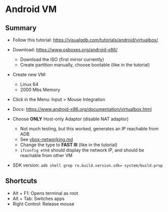 # Android VM

## Summary

- Follow this tutorial: https://visualgdb.com/tutorials/android/virtualbox/

- Download: https://www.osboxes.org/android-x86/
  - Download the ISO (first mirror currently)
  - Create partition manually, choose bootable (like in the tutorial)

- Create new VM:
  - Linux 64
  - 2000 Mbs Memory

- Click in the Menu: Input > Mouse Integration
- Docs: https://www.android-x86.org/documentation/virtualbox.html

- Choose **ONLY** Host-only Adaptor (disable NAT adaptor)
  - Not much testing, but this worked, generates an IP reachable from ADB
  - See [vbox-networking.md](./vbox-networking.md)
  - Change the type to **FAST III** (like in the tutorial)
  - `ifconfig eth0` should display the network IP, and should be reachable from other VM

- SDK version: `adb shell grep ro.build.version.sdk= system/build.prop`

## Shortcuts

- Alt + F1: Opens terminal as root
- Alt + Tab: Switches apps
- Right Control: Release mouse
